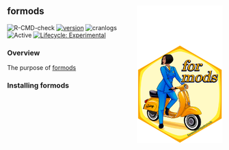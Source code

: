 ## formods <img src="man/figures/logo.png" align="right" width="200" />

![R-CMD-check](https://github.com/john-harrold/formods/workflows/R-CMD-check/badge.svg)
[![version](https://www.r-pkg.org/badges/version/formods)](https://CRAN.R-project.org/package=formods)
![cranlogs](https://cranlogs.r-pkg.org/badges/formods) 
![Active](https://www.repostatus.org/badges/latest/active.svg)
[![Lifecycle: Experimental](https://img.shields.io/badge/lifecycle-experimental-orange.svg)](https://lifecycle.r-lib.org/articles/stages.html)

### Overview  

The purpose of [formods](<https://formods.ubiquity.tools>)


### Installing formods
